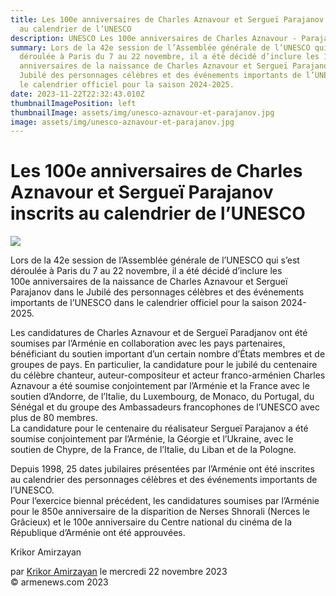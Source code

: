 ```yaml
---
title: Les 100e anniversaires de Charles Aznavour et Sergueï Parajanov inscrits
  au calendrier de l’UNESCO
description: UNESCO Les 100e anniversaires de Charles Aznavour - Parajanov
summary: Lors de la 42e session de l’Assemblée générale de l’UNESCO qui s’est
  déroulée à Paris du 7 au 22 novembre, il a été décidé d’inclure les 100e
  anniversaires de la naissance de Charles Aznavour et Sergueï Parajanov dans le
  Jubilé des personnages célèbres et des événements importants de l’UNESCO dans
  le calendrier officiel pour la saison 2024-2025.
date: 2023-11-22T22:32:43.010Z
thumbnailImagePosition: left
thumbnailImage: assets/img/unesco-aznavour-et-parajanov.jpg
image: assets/img/unesco-aznavour-et-parajanov.jpg
---
```

<!--StartFragment-->

# Les 100e anniversaires de Charles Aznavour et Sergueï Parajanov inscrits au calendrier de l’UNESCO



![](https://www.armenews.com/IMG/arton110142.jpg)

Lors de la 42e session de l’Assemblée générale de l’UNESCO qui s’est déroulée à Paris du 7 au 22 novembre, il a été décidé d’inclure les 100e anniversaires de la naissance de Charles Aznavour et Sergueï Parajanov dans le Jubilé des personnages célèbres et des événements importants de l’UNESCO dans le calendrier officiel pour la saison 2024-2025.

Les candidatures de Charles Aznavour et de Sergueï Paradjanov ont été soumises par l’Arménie en collaboration avec les pays partenaires, bénéficiant du soutien important d’un certain nombre d’États membres et de groupes de pays. En particulier, la candidature pour le jubilé du centenaire du célèbre chanteur, auteur-compositeur et acteur franco-arménien Charles Aznavour a été soumise conjointement par l’Arménie et la France avec le soutien d’Andorre, de l’Italie, du Luxembourg, de Monaco, du Portugal, du Sénégal et du groupe des Ambassadeurs francophones de l’UNESCO avec plus de 80 membres.\
La candidature pour le centenaire du réalisateur Sergueï Parajanov a été soumise conjointement par l’Arménie, la Géorgie et l’Ukraine, avec le soutien de Chypre, de la France, de l’Italie, du Liban et de la Pologne.

Depuis 1998, 25 dates jubilaires présentées par l’Arménie ont été inscrites au calendrier des personnages célèbres et des événements importants de l’UNESCO.\
Pour l’exercice biennal précédent, les candidatures soumises par l’Arménie pour le 850e anniversaire de la disparition de Nerses Shnorali (Nerces le Grâcieux) et le 100e anniversaire du Centre national du cinéma de la République d’Arménie ont été approuvées.

Krikor Amirzayan

par [Krikor Amirzayan](https://www.armenews.com/spip.php?page=auteur&id_auteur=33) le mercredi 22 novembre 2023\
© armenews.com 2023

<!--EndFragment-->